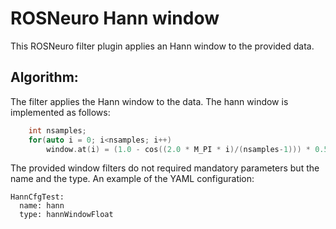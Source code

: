 # ROSNeuro Hann window

This ROSNeuro filter plugin applies an Hann window to the provided data.

## Algorithm:
The filter applies the Hann window to the data. The hann window is implemented as follows:
```cpp
	int nsamples;
	for(auto i = 0; i<nsamples; i++)
		window.at(i) = (1.0 - cos((2.0 * M_PI * i)/(nsamples-1))) * 0.5;
```
The provided window filters do not required mandatory parameters but the name and the type.
An example of the YAML configuration:
```
HannCfgTest:
  name: hann
  type: hannWindowFloat
```
